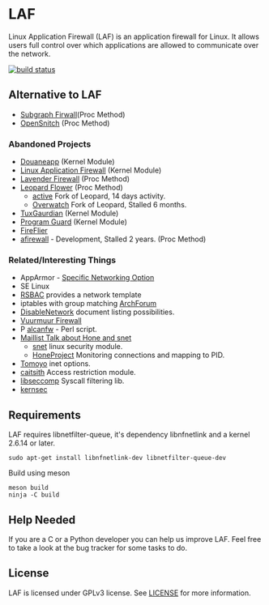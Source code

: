 LAF
===

Linux Application Firewall (LAF) is an application firewall for Linux. It allows users full control over which applications are allowed to communicate over the network.

[![build status](https://gitlab.com/matrix-ac/LAF/badges/master/build.svg)](https://gitlab.com/matrix-ac/LAF/commits/master)

## Alternative to LAF
- [Subgraph Firwall](https://github.com/subgraph/fw-daemon)(Proc Method)
- [OpenSnitch](https://github.com/evilsocket/opensnitch) (Proc Method)

### Abandoned Projects
- [Douaneapp](http://douaneapp.com/) (Kernel Module)
- [Linux Application Firewall](https://github.com/sha0coder/Linux-Application-Firewall) (Kernel Module)
- [Lavender Firewall](http://sourceforge.net/projects/lavenderfw) (Proc Method)
- [Leopard Flower](http://sourceforge.net/projects/leopardflower/) (Proc Method)
  - [active](https://github.com/andreizilla/leopard-flower-firewall) Fork of Leopard, 14 days activity.
  - [Overwatch](https://github.com/ethanwilloner/Overwatch) Fork of Leopard, Stalled 6 months.
- [TuxGaurdian](http://tuxguardian.sourceforge.net/) (Kernel Module)
- [Program Guard](http://pgrd.sourceforge.net/) (Kernel Module)
- [FireFlier](http://fireflier.sourceforge.net/index.html)
- [afirewall](https://github.com/jkaessens/afirewall) - Development, Stalled 2 years. (Proc Method)

### Related/Interesting Things
- AppArmor - [Specific Networking Option](http://wiki.apparmor.net/index.php/AppArmor_Core_Policy_Reference#Network_rules)
- SE Linux
- [RSBAC](http://www.rsbac.org/documentation/administration_examples/network_access_control?s=nettemp) provides a network template  
- iptables with group matching [ArchForum](https://bbs.archlinux.org/viewtopic.php?pid=1265910#p1265910)
- [DisableNetwork](http://cr.yp.to/unix/disablenetwork.html) document listing possibilities.
- [Vuurmuur Firewall](http://www.vuurmuur.org/trac/)
- P [alcanfw](https://github.com/gamelinux/alcanfw) - Perl script.
- [Maillist Talk about Hone and snet](http://marc.info/?t=140685618600001&r=1&w=2)
  - [snet](https://lkml.org/lkml/2011/5/5/132) linux security module.
  - [HoneProject](https://github.com/HoneProject/Linux-Sensor) Monitoring connections and mapping to PID.
- [Tomoyo](http://tomoyo.sourceforge.jp/2.5/policy-specification/domain-policy-syntax.html.en#network_inet) inet options.
- [caitsith](http://caitsith.sourceforge.jp/) Access restriction module.
- [libseccomp](http://sourceforge.net/projects/libseccomp/) Syscall filtering lib.
- [kernsec](http://kernsec.org/wiki/index.php/Projects)

## Requirements

LAF requires libnetfilter-queue, it's dependency libnfnetlink and a kernel 2.6.14 or later.

	sudo apt-get install libnfnetlink-dev libnetfilter-queue-dev

Build using meson

	meson build
	ninja -C build

## Help Needed

If you are a C or a Python developer you can help us improve LAF. Feel free to take a look at the bug tracker for some tasks to do.

## License

LAF is licensed under GPLv3 license. See [LICENSE](src/LICENSE) for more information.
